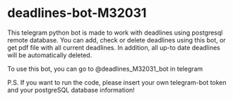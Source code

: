 # deadlines-bot-M32031
This telegram python bot is made to work with deadlines using postgresql remote database. You can add, check or delete deadlines using this bot, or get pdf file with all current deadlines. In addition, all up-to date deadlines will be automatically deleted.

To use this bot, you can go to @deadlines_M32031_bot in telegram

P.S. If you want to run the code, please insert your own telegram-bot token and your postgreSQL database information!
